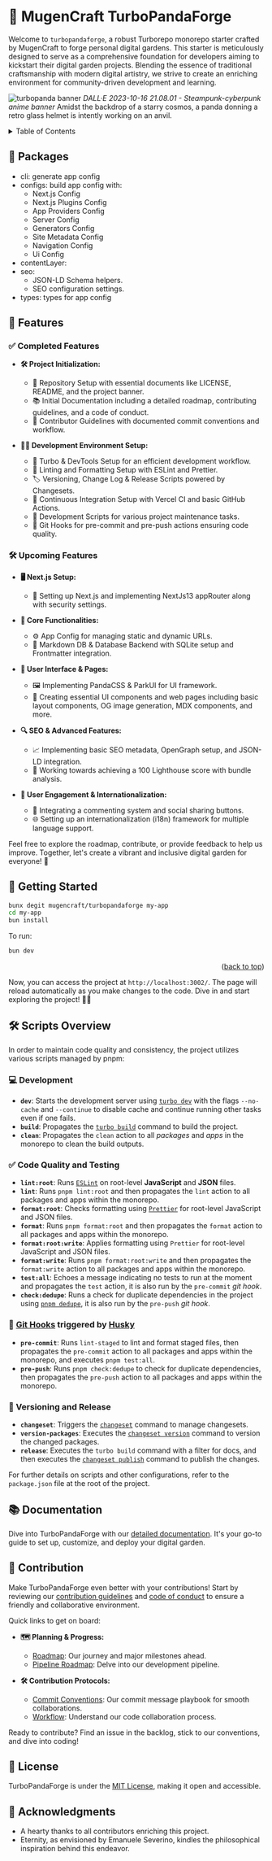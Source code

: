<!-- markdownlint-disable MD041 -->
<a id="readme-top"></a>

# 🐼 MugenCraft TurboPandaForge

Welcome to `turbopandaforge`, a robust Turborepo monorepo starter crafted by MugenCraft to forge personal digital gardens.
This starter is meticulously designed to serve as a comprehensive foundation for developers aiming to kickstart their
digital garden projects. Blending the essence of traditional craftsmanship with modern digital artistry, we strive to
create an enriching environment for community-driven development and learning.

![turbopanda banner](./turbopandaforge.png) _DALL·E 2023-10-16 21.08.01 - Steampunk-cyberpunk anime banner_ Amidst the
backdrop of a starry cosmos, a panda donning a retro glass helmet is intently working on an anvil.

<!-- TABLE OF CONTENTS -->
<details>
  <summary>Table of Contents</summary>

- [🚀 Packages](#-packages)
- [🚀 Features](#-features)
  - [✅ Completed Features](#-completed-features)
  - [🛠️ Upcoming Features](#️-upcoming-features)
- [🚀 Getting Started](#-getting-started)
- [🛠 Scripts Overview](#-scripts-overview)
  - [� Development](#-development)
  - [✅ Code Quality and Testing](#-code-quality-and-testing)
  - [🎣 Git Hooks triggered by Husky](#-git-hooks-triggered-by-husky)
  - [🚢 Versioning and Release](#-versioning-and-release)
- [📚 Documentation](#-documentation)
- [🤝 Contribution](#-contribution)
- [📜 License](#-license)
- [🙌 Acknowledgments](#-acknowledgments)

</details>

## 🚀 Packages

- cli: generate app config
- configs: build app config with:
  - Next.js Config
  - Next.js Plugins Config
  - App Providers Config
  - Server Config
  - Generators Config
  - Site Metadata Config
  - Navigation Config
  - Ui Config
- contentLayer:
- seo:
  - JSON-LD Schema helpers.
  - SEO configuration settings.
- types: types for app config

## 🚀 Features

### ✅ Completed Features

- **🛠️ Project Initialization:**

  - 📂 Repository Setup with essential documents like LICENSE, README, and the project banner.
  - 📚 Initial Documentation including a detailed roadmap, contributing guidelines, and a code of conduct.
  - 🔄 Contributor Guidelines with documented commit conventions and workflow.

- **👩‍💻 Development Environment Setup:**
  - 🚀 Turbo & DevTools Setup for an efficient development workflow.
  - 🧹 Linting and Formatting Setup with ESLint and Prettier.
  - 🏷️ Versioning, Change Log & Release Scripts powered by Changesets.
  - 🔄 Continuous Integration Setup with Vercel CI and basic GitHub Actions.
  - 📜 Development Scripts for various project maintenance tasks.
  - 🎣 Git Hooks for pre-commit and pre-push actions ensuring code quality.

### 🛠️ Upcoming Features

- **🖥️ Next.js Setup:**

  - 🔐 Setting up Next.js and implementing NextJs13 appRouter along with security settings.

- **🧠 Core Functionalities:**

  - ⚙️ App Config for managing static and dynamic URLs.
  - 📝 Markdown DB & Database Backend with SQLite setup and Frontmatter integration.

- **🎨 User Interface & Pages:**

  - 🖼️ Implementing PandaCSS & ParkUI for UI framework.
  - 🧩 Creating essential UI components and web pages including basic layout components, OG image generation, MDX components, and more.

- **🔍 SEO & Advanced Features:**

  - 📈 Implementing basic SEO metadata, OpenGraph setup, and JSON-LD integration.
  - 🚀 Working towards achieving a 100 Lighthouse score with bundle analysis.

- **👥 User Engagement & Internationalization:**
  - 💬 Integrating a commenting system and social sharing buttons.
  - 🌐 Setting up an internationalization (i18n) framework for multiple language support.

Feel free to explore the roadmap, contribute, or provide feedback to help us improve. Together, let's create a vibrant and inclusive digital garden for everyone! 🌱

## 🚀 Getting Started

```sh
bunx degit mugencraft/turbopandaforge my-app
cd my-app
bun install
```

To run:

```sh
bun dev
```

<p align="right">(<a href="#readme-top">back to top</a>)</p>

Now, you can access the project at `http://localhost:3002/`. The page will reload automatically as you make changes
to the code. Dive in and start exploring the project! 🧑‍💻

## 🛠 Scripts Overview

In order to maintain code quality and consistency, the project utilizes various scripts managed by pnpm:

### 💻 Development

- **`dev`**: Starts the development server using [`turbo dev`](https://turbo.build/repo/docs/handbook/dev) with the flags `--no-cache` and `--continue` to disable cache and continue running other tasks even if one fails.
- **`build`**: Propagates the [`turbo build`](https://turbo.build/repo/docs/handbook/building-your-app) command to build the project.
- **`clean`**: Propagates the `clean` action to all _packages_ and _apps_ in the monorepo to clean the build outputs.

### ✅ Code Quality and Testing

- **`lint:root`**: Runs [`ESLint`](https://eslint.org/) on root-level **JavaScript** and **JSON** files.
- **`lint`**: Runs `pnpm lint:root` and then propagates the `lint` action to all packages and apps within the monorepo.
- **`format:root`**: Checks formatting using [`Prettier`](https://prettier.io/) for root-level JavaScript and JSON files.
- **`format`**: Runs `pnpm format:root` and then propagates the `format` action to all packages and apps within the monorepo.
- **`format:root:write`**: Applies formatting using `Prettier` for root-level JavaScript and JSON files.
- **`format:write`**: Runs `pnpm format:root:write` and then propagates the `format:write` action to all packages and apps within the monorepo.
- **`test:all`**: Echoes a message indicating no tests to run at the moment and propagates the `test` action, it is also run by the `pre-commit` _git hook_.
- **`check:dedupe`**: Runs a check for duplicate dependencies in the project using [`pnpm dedupe`](https://pnpm.io/cli/dedupe), it is also run by the `pre-push` _git hook_.

### 🎣 [Git Hooks](https://git-scm.com/book/en/v2/Customizing-Git-Git-Hooks) triggered by [Husky](https://typicode.github.io/husky/)

- **`pre-commit`**: Runs `lint-staged` to lint and format staged files, then propagates the `pre-commit` action to all packages and apps within the monorepo, and executes `pnpm test:all`.
- **`pre-push`**: Runs `pnpm check:dedupe` to check for duplicate dependencies, then propagates the `pre-push` action to all packages and apps within the monorepo.

### 🚢 Versioning and Release

- **`changeset`**: Triggers the [`changeset`](https://github.com/atlassian/changesets) command to manage changesets.
- **`version-packages`**: Executes the [`changeset version`](https://github.com/changesets/changesets/blob/main/docs/command-line-options.md#version) command to version the changed packages.
- **`release`**: Executes the `turbo build` command with a filter for docs, and then executes the [`changeset publish`](https://github.com/changesets/changesets/blob/main/docs/command-line-options.md#publish) command to publish the changes.

For further details on scripts and other configurations, refer to the `package.json` file at the root of the project.

## 📚 Documentation

Dive into TurboPandaForge with our [detailed documentation](./docs/README.md). It's your go-to guide to set up, customize, and deploy your digital garden.

## 🤝 Contribution

Make TurboPandaForge even better with your contributions! Start by reviewing our [contribution guidelines](./docs/contributing.md) and [code of conduct](./docs/code-of-conduct.md) to ensure a friendly and collaborative environment.

Quick links to get on board:

- **🗺 Planning & Progress:**

  - [Roadmap](./docs/roadmap.md): Our journey and major milestones ahead.
  - [Pipeline Roadmap](./docs/pipeline-roadmap.md): Delve into our development pipeline.

- **🛠 Contribution Protocols:**
  - [Commit Conventions](./docs/commit-conventions.md): Our commit message playbook for smooth collaborations.
  - [Workflow](./docs/workflow.md): Understand our code collaboration process.

Ready to contribute? Find an issue in the backlog, stick to our conventions, and dive into coding!

## 📜 License

TurboPandaForge is under the [MIT License](LICENSE), making it open and accessible.

## 🙌 Acknowledgments

- A hearty thanks to all contributors enriching this project.
- Eternity, as envisioned by Emanuele Severino, kindles the philosophical inspiration behind this endeavor.
